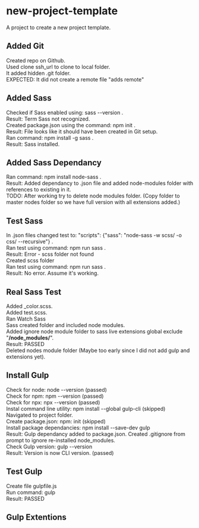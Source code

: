 # new-project-template
A project to create a new project template.
## Added Git
Created repo on Github.  
Used clone ssh_url to clone to local folder.  
It added hidden .git folder.  
EXPECTED: It did not create a remote file "adds remote"  
## Added Sass
Checked if Sass enabled using: sass --version .  
Result: Term Sass not recognized.  
Created package.json using the command: npm init .  
Result: File looks like it should have been created in Git setup.  
Ran command: npm install -g sass .  
Result: Sass installed.  
## Added Sass Dependancy
Ran command: npm install node-sass .  
Result: Added dependancy to .json file and added node-modules folder with references to existing in it.  
TODO: After working try to delete node modules folder. (Copy folder to master nodes folder so we have full version with all extensions added.)  
## Test Sass
In .json files changed test to: "scripts": {"sass": "node-sass -w scss/ -o css/ --recursive"} .  
Ran test using command: npm run sass .  
Result: Error - scss folder not found  
Created scss folder  
Ran test using command: npm run sass .  
Result: No error. Assume it's working.  
## Real Sass Test
Added _color.scss.  
Added test.scss.  
Ran Watch Sass  
Sass created folder and included node modules.  
Added ignore node module folder to sass live extensions global exclude "**/node_modules/**".  
Result: PASSED  
Deleted nodes module folder (Maybe too early since I did not add gulp and extensions yet).  
## Install Gulp
Check for node: node --version (passed)  
Check for npm: npm --version (passed)  
Check for npx: npx --version (passed)  
Instal command line utility: npm install --global gulp-cli (skipped)  
Navigated to project folder.  
Create package.json: npm: init (skipped)  
Install package dependancies: npm install --save-dev gulp  
Result: Gulp dependancy added to package.json. Created .gitignore from prompt to ignore re-installed node_modules.  
Check Gulp version: gulp --version  
Result: Version is now CLI version. (passed)  
## Test Gulp
Create file gulpfile.js  
Run command: gulp  
Result: PASSED
## Gulp Extentions

